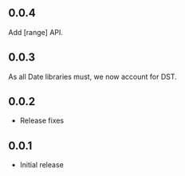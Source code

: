 ## 0.0.4

Add [range] API.

## 0.0.3

As all Date libraries must, we now account for DST.

## 0.0.2

* Release fixes

## 0.0.1

* Initial release
